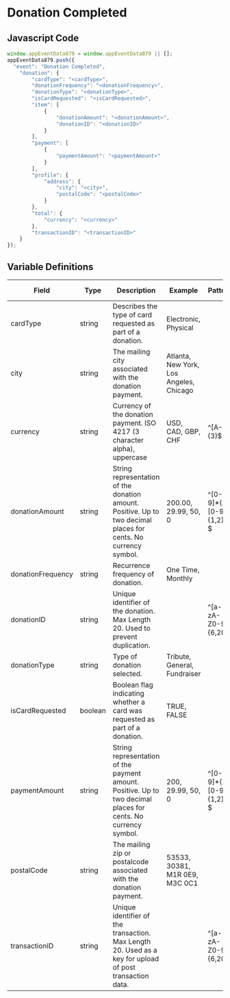# Donation Completed

### 

## Javascript Code
```js
window.appEventData879 = window.appEventData879 || [];
appEventData879.push({
  "event": "Donation Completed",
    "donation": {
        "cardType": "<cardType>",
        "donationFrequency": "<donationFrequency>",
        "donationType": "<donationType>",
        "isCardRequested": "<isCardRequested>",
        "item": [
            {
                "donationAmount": "<donationAmount>",
                "donationID": "<donationID>"
            }
        ],
        "payment": [
            {
                "paymentAmount": "<paymentAmount>"
            }
        ],
        "profile": {
            "address": {
                "city": "<city>",
                "postalCode": "<postalCode>"
            }
        },
        "total": {
            "currency": "<currency>"
        },
        "transactionID": "<transactionID>"
    }
});
```

## Variable Definitions

|Field|Type|Description|Example|Pattern|Min Length|Max Length|Minimum|Maximum|Multiple Of|
| --- | --- | --- | --- | --- | --- | --- | --- | --- | --- |
|cardType|string|Describes the type of card requested as part of a donation.|Electronic, Physical|||||||
|city|string|The mailing city associated with the donation payment. |Atlanta, New York, Los Angeles, Chicago|||||||
|currency|string|Currency of the donation payment. ISO 4217 \(3 character alpha\), uppercase |USD, CAD, GBP, CHF|^[A-Z]{3}$|3|3||||
|donationAmount|string|String representation of the donation amount. Positive. Up to two decimal places for cents. No currency symbol.|200.00, 29.99, 50, 0|^[0-9]*(\.[0-9]{1,2})?$||||||
|donationFrequency|string|Recurrence frequency of donation. |One Time, Monthly|||||||
|donationID|string|Unique identifier of the donation. Max Length 20. Used to prevent duplication.||^[a-zA-Z0-9]{6,20}$|6|20||||
|donationType|string|Type of donation selected. |Tribute, General, Fundraiser|||||||
|isCardRequested|boolean|Boolean flag indicating whether a card was requested as part of a donation.|TRUE, FALSE|||||||
|paymentAmount|string|String representation of the payment amount. Positive. Up to two decimal places for cents. No currency symbol.|200, 29.99, 50, 0|^[0-9]*(\.[0-9]{1,2})?$||||||
|postalCode|string|The mailing zip or postalcode associated with the donation payment. |53533, 30381, M1R 0E9, M3C 0C1|||||||
|transactionID|string|Unique identifier of the transaction. Max Length 20. Used as a key for upload of post transaction data. ||^[a-zA-Z0-9]{6,20}$|6|20||||
